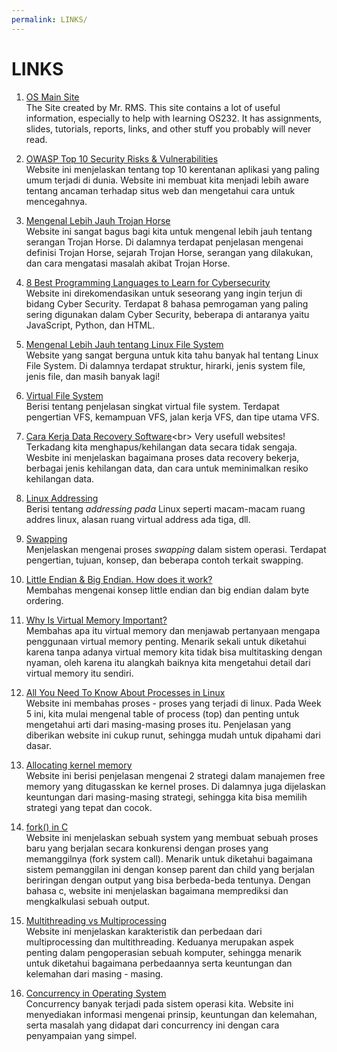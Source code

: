 ```yaml
---
permalink: LINKS/
---
```


# LINKS

1. [OS Main Site](https://os.vlsm.org/) <br>
The Site created by Mr. RMS. This site contains a lot of useful information, especially to help with learning OS232. It has assignments, slides, tutorials, reports, links, and other stuff you probably will never read.

2. [OWASP Top 10 Security Risks & Vulnerabilities](https://sucuri.net/guides/owasp-top-10-security-vulnerabilities-2020/)<br>
Website ini menjelaskan tentang top 10 kerentanan aplikasi yang paling umum terjadi di dunia. Website ini membuat kita menjadi lebih aware tentang ancaman terhadap situs web dan mengetahui cara untuk mencegahnya.

3. [Mengenal Lebih Jauh Trojan Horse](https://gudangssl.id/apa-itu-trojan-horse-dan-bahayanya/)<br>
Website ini sangat bagus bagi kita untuk mengenal lebih jauh tentang serangan Trojan Horse. Di dalamnya terdapat penjelasan mengenai definisi Trojan Horse, sejarah Trojan Horse, serangan yang dilakukan, dan cara mengatasi masalah akibat Trojan Horse.

4. [8 Best Programming Languages to Learn for Cybersecurity](https://springboard.com/blog/best-programming-language-for-cybersecurity/)<br>
Website ini direkomendasikan untuk seseorang yang ingin terjun di bidang Cyber Security. Terdapat 8 bahasa pemrogaman yang paling sering digunakan dalam Cyber Security, beberapa di antaranya yaitu JavaScript, Python, dan HTML.

5. [Mengenal Lebih Jauh tentang Linux File System](https://www.ubuntupit.com/everything-you-need-to-know-about-the-linux-file-system/)<br>
Website yang sangat berguna untuk kita tahu banyak hal tentang Linux File System. Di dalamnya terdapat struktur, hirarki, jenis system file, jenis file, dan masih banyak lagi!

6. [Virtual File System](https://www.geeksforgeeks.org/virtual-file-system/)<br>
Berisi tentang penjelasan singkat virtual file system. Terdapat pengertian VFS, kemampuan VFS, jalan kerja VFS, dan tipe utama VFS.

7. [Cara Kerja Data Recovery Software](https://www.techradar.com/news/how-data-recovery-software-works#:~:text=In%20the%20case%20of%20accidental,of%20the%20device%20in%20question.)<br>
Very usefull websites! Terkadang kita menghapus/kehilangan data secara tidak sengaja. Wesbite ini menjelaskan bagaimana proses data recovery bekerja, berbagai jenis kehilangan data, dan cara untuk meminimalkan resiko kehilangan data.

8. [Linux Addressing](https://medium.com/@navaneethrvce/linux-addressing-40b35ff4ae4a)<br>
Berisi tentang _addressing pada_ Linux seperti macam-macam ruang addres linux, alasan ruang virtual address ada tiga, dll.

9. [Swapping](https://www.javatpoint.com/swapping-in-operating-system)<br>
Menjelaskan mengenai proses _swapping_ dalam sistem operasi. Terdapat pengertian, tujuan, konsep, dan beberapa contoh terkait swapping.

10. [Little Endian & Big Endian. How does it work?](https://opensource.com/article/18/8/what-how-makefile)<br>
Membahas mengenai konsep little endian dan big endian dalam byte ordering.

11. [Why Is Virtual Memory Important?](https://www.techwalla.com/articles/why-is-virtual-memory-important)<br>
Membahas apa itu virtual memory dan menjawab pertanyaan mengapa penggunaan virtual memory penting. Menarik sekali untuk diketahui karena tanpa adanya virtual memory kita tidak bisa multitasking dengan nyaman, oleh karena itu alangkah baiknya kita mengetahui detail dari virtual memory itu sendiri.

12. [All You Need To Know About Processes in Linux](https://www.tecmint.com/linux-process-management/)<br>
Website ini membahas proses - proses yang terjadi di linux. Pada Week 5 ini, kita mulai mengenal table of process (top) dan penting untuk mengetahui arti dari masing-masing proses itu. Penjelasan yang diberikan website ini cukup runut, sehingga mudah untuk dipahami dari dasar.

13. [Allocating kernel memory](https://www.geeksforgeeks.org/operating-system-allocating-kernel-memory-buddy-system-slab-system/)<br>
Website ini berisi penjelasan mengenai 2 strategi dalam manajemen free memory yang ditugasskan ke kernel proses. Di dalamnya juga dijelaskan keuntungan dari masing-masing strategi, sehingga kita bisa memilih strategi yang tepat dan cocok.

14. [fork() in C](https://www.geeksforgeeks.org/fork-system-call/)<br>
Website ini menjelaskan sebuah system yang membuat sebuah proses baru yang berjalan secara konkurensi dengan proses yang memanggilnya (fork system call). Menarik untuk diketahui bagaimana sistem pemanggilan ini dengan konsep parent dan child yang berjalan beriringan dengan output yang bisa berbeda-beda tentunya. Dengan bahasa c,  website ini menjelaskan bagaimana memprediksi dan mengkalkulasi sebuah output.

15. [Multithreading vs Multiprocessing](https://www.guru99.com/difference-between-multiprocessing-and-multithreading.html)<br>
Website ini menjelaskan karakteristik dan perbedaan dari multiprocessing dan multithreading. Keduanya merupakan aspek penting dalam pengoperasian sebuah komputer, sehingga menarik untuk diketahui bagaimana perbedaannya serta keuntungan dan kelemahan dari masing - masing.

16. [Concurrency in Operating System](https://www.geeksforgeeks.org/concurrency-in-operating-system/)<br>
Concurrency banyak terjadi pada sistem operasi kita. Website ini menyediakan informasi mengenai prinsip, keuntungan dan kelemahan, serta masalah yang didapat dari concurrency ini dengan cara penyampaian yang simpel.
